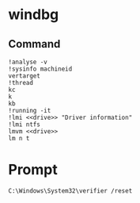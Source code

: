 # windbg

## Command
```console
!analyse -v
!sysinfo machineid
vertarget
!thread
kc
k
kb
!running -it
!lmi <<drive>> "Driver information"
!lmi ntfs
lmvm <<drive>>
lm n t

```

# Prompt
```console
C:\Windows\System32\verifier /reset
```
